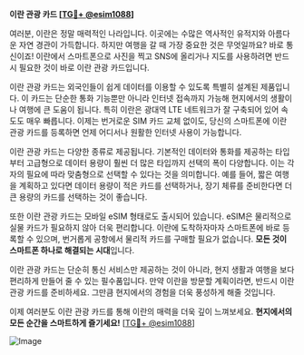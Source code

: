 **이란 관광 카드 [[TG💪+ @esim1088](https://t.me/s/esim1088)]**

여러분, 이란은 정말 매력적인 나라입니다. 이곳에는 수많은 역사적인 유적지와 아름다운 자연 경관이 가득합니다. 하지만 여행을 갈 때 가장 중요한 것은 무엇일까요? 바로 통신이죠! 이란에서 스마트폰으로 사진을 찍고 SNS에 올리거나 지도를 사용하려면 반드시 필요한 것이 바로 이란 관광 카드입니다.

이란 관광 카드는 외국인들이 쉽게 데이터를 이용할 수 있도록 특별히 설계된 제품입니다. 이 카드는 단순한 통화 기능뿐만 아니라 인터넷 접속까지 가능해 현지에서의 생활이나 여행에 큰 도움이 됩니다. 특히 이란은 광대역 LTE 네트워크가 잘 구축되어 있어 속도도 매우 빠릅니다. 이제는 번거로운 SIM 카드 교체 없이도, 당신의 스마트폰에 이란 관광 카드를 등록하면 언제 어디서나 원활한 인터넷 사용이 가능합니다.

이란 관광 카드는 다양한 종류로 제공됩니다. 기본적인 데이터와 통화를 제공하는 타입부터 고급형으로 데이터 용량이 훨씬 더 많은 타입까지 선택의 폭이 다양합니다. 이는 각자의 필요에 따라 맞춤형으로 선택할 수 있다는 것을 의미합니다. 예를 들어, 짧은 여행을 계획하고 있다면 데이터 용량이 적은 카드를 선택하거나, 장기 체류를 준비한다면 더 큰 용량의 카드를 선택하는 것이 좋습니다.

또한 이란 관광 카드는 모바일 eSIM 형태로도 출시되어 있습니다. eSIM은 물리적으로 실물 카드가 필요하지 않아 더욱 편리합니다. 이란에 도착하자마자 스마트폰에 바로 등록할 수 있으며, 번거롭게 공항에서 물리적 카드를 구매할 필요가 없습니다. **모든 것이 스마트폰 하나로 해결되는 시대**입니다.

이란 관광 카드는 단순히 통신 서비스만 제공하는 것이 아니라, 현지 생활과 여행을 보다 편리하게 만들어 줄 수 있는 필수품입니다. 만약 이란을 방문할 계획이라면, 반드시 이란 관광 카드를 준비하세요. 그만큼 현지에서의 경험을 더욱 풍성하게 해줄 것입니다.

이제 여러분도 이란 관광 카드를 통해 이란의 매력을 더욱 깊이 느껴보세요. **현지에서의 모든 순간을 스마트하게 즐기세요!** [[TG💪+ @esim1088](https://t.me/s/esim1088)]

![Image](https://i.postimg.cc/Y0z9fWf4/image.png)